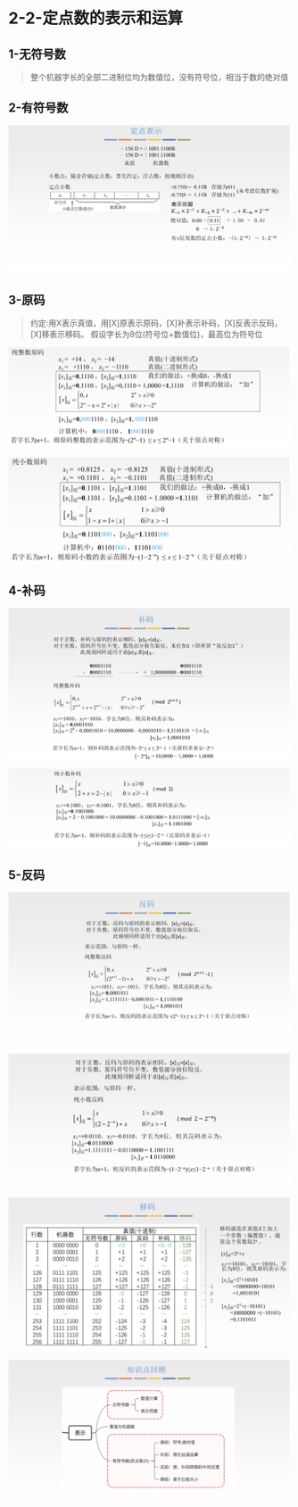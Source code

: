 # 2-2-定点数的表示和运算

## 1-无符号数

> 整个机器字长的全部二进制位均为数值位，没有符号位，相当于数的绝对值

## 2-有符号数

![](../../.gitbook/assets/image%20%28116%29.png)

## 3-原码

> 约定:用X表示真值，用\[X\]原表示原码，\[X\]补表示补码，\[X\]反表示反码，\[X\]移表示移码。 假设字长为8位\(符号位+数值位\)，最高位为符号位

![](../../.gitbook/assets/image%20%2837%29.png)

![](../../.gitbook/assets/image%20%2893%29.png)

## 4-补码

![](../../.gitbook/assets/image%20%2885%29.png)

![](../../.gitbook/assets/image%20%28173%29.png)

## 5-反码

![](../../.gitbook/assets/image%20%28115%29.png)

![](../../.gitbook/assets/image%20%28281%29.png)

![](../../.gitbook/assets/image%20%28394%29.png)

![](../../.gitbook/assets/image%20%2870%29.png)

